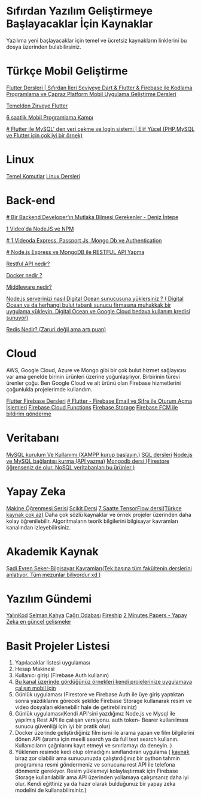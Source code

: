 # Sıfırdan Yazılım Geliştirmeye Başlayacaklar İçin  Kaynaklar

Yazılıma yeni başlayacaklar için temel ve ücretsiz kaynakların linklerini bu dosya üzerinden bulabilirsiniz.


# Türkçe Mobil Geliştirme

 [Flutter Dersleri | Sıfırdan İleri Seviyeye Dart & Flutter & Firebase ile Kodlama Programlama ve Çapraz Platform Mobil Uygulama Geliştirme Dersleri](https://www.youtube.com/watch?v=C3c_sBPXDkQ&list=PLNRtC6HXL3EDnn4naNGqlQSFqGyMXXWow)
 
 [Temelden Zirveye Flutter](https://youtube.com/playlist?list=PL1k5oWAuBhgXdw1BbxVGxxWRmkGB1C11l)

[6 saatlik Mobil Programlama Kampı](https://youtu.be/oISIcfHAzm4)

[# Flutter ile MySQL' den veri çekme ve login sistemi | Elif Yücel (PHP,MySQL ve Flutter için çok iyi bir örnek)](https://youtu.be/hoZGC7k1gqA) 



# Linux
[Temel Komutlar](https://youtu.be/g1V4ZPYmhxY)
[Linux Dersleri](https://youtube.com/playlist?list=PLh9ECzBB8tJOnxXrUTOqXfurKOZkN4mEY)

# Back-end 
[# Bir Backend Developer'ın Mutlaka Bilmesi Gerekenler - Deniz İntepe](https://youtu.be/7gt7muskRiY)

[1 Video'da NodeJS ve NPM](https://www.youtube.com/watch?v=Gb6h5Up_jO0)

[# 1 Videoda Express, Passport Js, Mongo Db ve Authentication](https://youtu.be/j9s7iIz-uHw)

[# Node.js Express ve MongoDB ile RESTFUL API Yapma](https://youtu.be/CobhS6wdUeQ)

[Restful API nedir?](https://youtu.be/-MTSQjw5DrM)

[Docker nedir ? ](https://youtu.be/4XVfmGE1F_w)

[Middleware nedir?](https://youtu.be/r90lH1wHOlY)

[Node.js serverinizi nasıl Digital Ocean sunucusuna yüklersiniz ? ( Digital Ocean ya da herhangi bulut tabanlı sunucu firmasına muhakkak bir uygulama yükleyin. Digital Ocean ve Google Cloud bedava kullanım kredisi sunuyor) ](https://youtu.be/RE2PLyFqCzE)

[Redis Nedir? (Zaruri değil ama artı puan)](https://youtu.be/JLS9gg-oJPQ)






# Cloud
AWS, Google Cloud, Azure ve Mongo gibi bir çok bulut hizmet sağlayıcısı var ama genelde birinin ürünleri üzerine yoğunlaşılıyor. Birbirinin türevi ürenler çoğu. Ben Google Cloud ve alt ürünü olan Firebase hizmetlerini çoğunlukla projelerimde kullandım. 

[Flutter Firebase Dersleri](https://youtu.be/E4xHTeFTGfc)
[# Flutter - Firebase Email ve Şifre ile Oturum Açma İşlemleri](https://youtu.be/uWYOUeY3Npo)
[Firebase Cloud Functions](https://youtu.be/Su-ElD0Mv1s)
[Firebase Storage](https://youtu.be/s9e8hOBH3qQ)
[Firebase FCM ile bildirim gönderme](https://youtu.be/4yyad3Q6dhM)



# Veritabanı
[MySQL kurulum Ve Kullanımı (XAMPP kurup başlayın.)](https://youtu.be/vBIo_UfCqB8)
[SQL dersleri](https://youtu.be/icLN2JaQjv8)
[Node.js ve MySQL bağlantısı kurma (API yazma)](https://youtu.be/EN6Dx22cPRI)
[Mongodb dersi (Firestore öğrenseniz de olur. NoSQL veritabanları bu ürünler ) ](https://youtu.be/ZMgs0wSsfUk)


# Yapay Zeka
[Makine Öğrenmesi Serisi](https://youtube.com/playlist?list=PLlHW_nnK3v5hlnKAsAUToYFCHYGBsR_6a)
[Scikit Dersi](https://youtu.be/uQNwxQo-Zfs)
[7 Saatte TensorFlow dersi(Türkçe kaynak çok az)](https://youtu.be/tPYj3fFJGjk)
Daha çok sözlü kaynaklar ve örnek projeler üzerinden daha kolay öğrenilebilir. Algoritmaların teorik bilgilerini bilgisayar kavramları kanalından izleyebilirsiniz.

# Akademik Kaynak
[Şadi Evren Şeker-Bilgisayar Kavramları(Tek başına tüm fakültenin derslerini anlatıyor. Tüm mezunlar biliyordur xd )](https://www.youtube.com/c/Sadievrenseker_BK)

# Yazılım Gündemi
[YalınKod](https://www.youtube.com/c/YalinKod)
[Selman Kahya](https://www.youtube.com/c/SelmanKahya)
[Çağrı Odabaşı](https://www.youtube.com/c/%C3%A7a%C4%9Fatayodaba%C5%9F%C4%B1)
[Fireship](https://www.youtube.com/c/Fireship)
[2 Minutes Papers - Yapay Zeka en güncel gelişmeler](https://www.youtube.com/c/K%C3%A1rolyZsolnai)

# Basit Projeler Listesi 

 1. Yapılacaklar listesi uygulaması
 2. Hesap Makinesi
 3. Kullanıcı girişi (Firebase Auth kullanın)
 4. [Bu kanal üzerinde gördüğünüz örnekleri kendi projelerinize uygulamaya çalışın mobil için](https://www.youtube.com/c/JohannesMilke)
 5. Günlük uygulaması (Firestore ve Firebase Auth ile  üye giriş yaptıktan sonra yazdıklarını görecek şekilde Firebase Storage kullanarak resim ve video dosyaları eklenebilir hale de getirebilirsiniz)
 6. Günlük uygulaması(Kendi API'sini yazdığınız Node.js ve Mysql ile yapılmış Rest API ile çalışan versiyonu. auth token- Bearer kullanılması sunucu güvenliği için iyi bir pratik olur)
 7. Docker üzerinde  geliştirdiğiniz film ismi ile arama yapan ve film bilgilerini dönen API (arama için meeili search ya da full text search kullanın. Kullanıcıların çağrılarını kayıt etmeyi ve sınırlamayı da deneyin. ) 
 8.  Yüklenen resimde kedi olup olmadığını sınıflandıran uygulama ( [kaynak](https://medium.com/@curiousily/tensorflow-for-hackers-part-iii-convolutional-neural-networks-c077618e590b) biraz zor olabilir ama sunucunuzda çalıştırdığınız bir python tahmin programına resmi göndermeniz ve sonucunu rest API ile telefona dönmeniz gerekiyor. Resim yüklemeyi kolaylaştırmak için Firebase Storage kullanılabilir ama API üzerinden yollamaya çalışırsanız daha iyi olur.  Kendi eğittiniz ya da hazır olarak bulduğunuz bir yapay zeka modelini de kullanabilirsiniz.)
 

